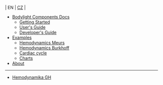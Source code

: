 | EN | [CZ](#doc/index.cs.md&summary=doc/summary.cs.md) |   
  * [Bodylight Components Docs](#doc/index.md)
    * [Getting Started](#doc/gettingstarted.md)
    * [User's Guide](#doc/usersguide.md)
    * [Developer's Guide](#doc/developersguide.md)
  * [Examples](#doc/examples.md)
    * [Hemodynamics Meurs](#doc/hemodynamicsmeurs.md)
    * [Hemodynamics Burkhoff](#doc/hemodynamicsburkhoff.md)
    * [Cardiac cycle](#doc/hemo1.md)
    * [Charts](#doc/charts.md)
  * [About](#doc/about.md)
  <hr/>
  
  * [Hemodynamika GH](#index=hemodynamics/index.cs.md&summary=hemodynamics/summary.cs.md&base=https://cdn.jsdelivr.net/gh/creative-connections/Bodylight-Scenarios/)
 
